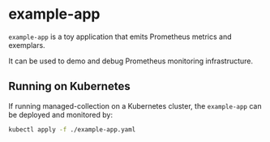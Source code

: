# example-app
`example-app` is a toy application that emits Prometheus metrics and exemplars.

It can be used to demo and debug Prometheus monitoring infrastructure.

## Running on Kubernetes
If running managed-collection on a Kubernetes cluster, the `example-app` can be
deployed and monitored by:
```bash
kubectl apply -f ./example-app.yaml
```